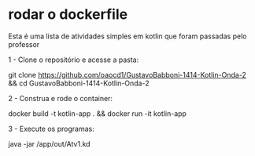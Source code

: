  # rodar o dockerfile

Esta é uma lista de atividades simples em kotlin que foram passadas pelo professor

1 - Clone o repositório e acesse a pasta:

git clone https://github.com/oaocd1/GustavoBabboni-1414-Kotlin-Onda-2 && cd GustavoBabboni-1414-Kotlin-Onda-2

2 - Construa e rode o container:

docker build -t kotlin-app . && docker run -it kotlin-app

3 - Execute os programas:

java -jar /app/out/Atv1.kd